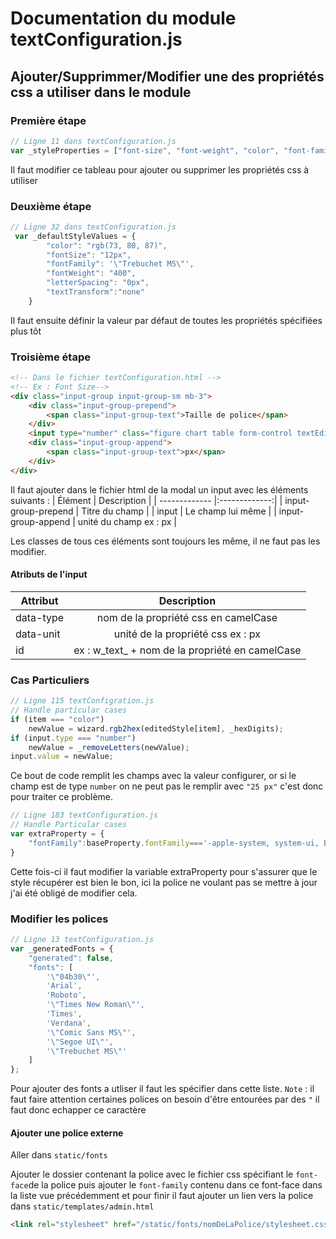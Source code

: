 # Documentation du module textConfiguration.js

## Ajouter/Supprimmer/Modifier une des propriétés css a utiliser dans le module

### Première étape

```javascript
// Ligne 11 dans textConfiguration.js
var _styleProperties = ["font-size", "font-weight", "color", "font-family", "letter-spacing", "text-transform"];
```
Il faut modifier ce tableau pour ajouter ou supprimer les propriétés css à utiliser

### Deuxième étape

```javascript
// Ligne 32 dans textConfiguration.js
 var _defaultStyleValues = {
        "color": "rgb(73, 80, 87)",
        "fontSize": "12px",
        "fontFamily": '\"Trebuchet MS\"',
        "fontWeight": "400",
        "letterSpacing": "0px",
        "textTransform":"none"
    }
```
Il faut ensuite définir la valeur par défaut de toutes les propriétés spécifiées plus tôt

### Troisième étape

```html
<!-- Dans le fichier textConfiguration.html -->
<!-- Ex : Font Size-->
<div class="input-group input-group-sm mb-3">
    <div class="input-group-prepend">
        <span class="input-group-text">Taille de police</span>
    </div>
    <input type="number" class="figure chart table form-control textEditToBind" data-type="fontSize" data-unit="px" min="1" step="1" id="w_text_fontSize">
    <div class="input-group-append">
        <span class="input-group-text">px</span>
    </div>
</div>
```
Il faut ajouter dans le fichier html de la modal un input avec les éléments suivants : 
| Élément       | Description   |
| ------------- |:-------------:|
| input-group-prepend    | Titre du champ |
| input      | Le champ lui même      |
| input-group-append | unité du champ ex : px     |

Les classes de tous ces éléments sont toujours les même, il ne faut pas les modifier.

#### Atributs de l'input

| Attribut       | Description   |
| ------------- |:-------------:|
| data-type    | nom de la propriété css en camelCase |
| data-unit     | unité de la propriété css ex : px      |
| id | ex : w_text_ + nom de la propriété en camelCase     |

### Cas Particuliers
```javascript
// Ligne 115 textConfigration.js
// Handle particular cases
if (item === "color")
    newValue = wizard.rgb2hex(editedStyle[item], _hexDigits);
if (input.type === "number")
    newValue = _removeLetters(newValue);
input.value = newValue;
```
Ce bout de code remplit les champs avec la valeur configurer, or si le champ est de type `number` on ne peut pas le remplir avec `"25 px"` c'est donc pour traiter ce problème.

```javascript
// Ligne 183 textConfiguration.js
// Handle Particular cases
var extraProperty = {
    "fontFamily":baseProperty.fontFamily==='-apple-system, system-ui, BlinkMacSystemFont, "Segoe UI", Roboto, "Helvetica Neue", Arial, sans-serif'?           _defaultStyleValues.fontFamily : baseProperty["fontFamily"]
}
```
Cette fois-ci il faut modifier la variable extraProperty pour s'assurer que le style récupérer est bien le bon, ici la police ne voulant pas se mettre à jour j'ai été obligé de modifier cela.

### Modifier les polices
```javascript
// Ligne 13 textConfiguration.js
var _generatedFonts = {
    "generated": false,
    "fonts": [
        '\"04b30\"', 
        'Arial', 
        'Roboto', 
        '\"Times New Roman\"', 
        'Times', 
        'Verdana', 
        '\"Comic Sans MS\"', 
        '\"Segoe UI\"',
        '\"Trebuchet MS\"'
    ]
};
```
Pour ajouter des fonts a utliser il faut les spécifier dans cette liste. `Note`  : il faut faire attention certaines polices on besoin d'être entourées par des `"` il faut donc echapper ce caractère

#### Ajouter une police externe

Aller dans `static/fonts`

Ajouter le dossier contenant la police avec le fichier css spécifiant le `font-face`de la police puis ajouter le `font-family` contenu dans ce font-face dans la liste vue précédemment et pour finir il faut ajouter
un lien vers la police dans `static/templates/admin.html`

```html 
<link rel="stylesheet" href="/static/fonts/nomDeLaPolice/stylesheet.css">
```  
